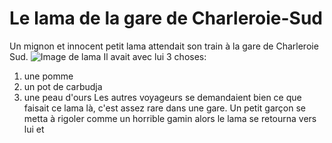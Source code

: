 # Le lama de la gare de Charleroie-Sud #
Un mignon et innocent petit lama attendait son train à la gare de Charleroie Sud. 
![Image de lama](https://www.google.be/search?q=lama+train&source=lnms&tbm=isch&sa=X&ved=0ahUKEwjQ5_e-jbjdAhUQC-wKHQbzDVwQ_AUICigB&biw=1707&bih=784&dpr=1.13#imgrc=7ohxubLRIXkNmM:)
Il avait avec lui 3 choses:
1. une pomme
1. un pot de carbudja
1. une peau d'ours
Les autres voyageurs se demandaient bien ce que faisait ce lama là, c'est assez rare dans une gare. 
Un petit garçon se metta à rigoler comme un horrible gamin alors le lama se retourna vers lui et